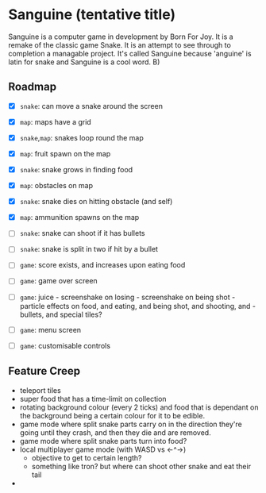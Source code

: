 # Sanguine (tentative title)

Sanguine is a computer game in development by Born For Joy.
It is a remake of the classic game Snake. 
It is an attempt to see through to completion a managable project.
It's called Sanguine because 'anguine' is latin for snake and Sanguine is a cool
word. B)

## Roadmap

  * [X] `snake`: 
        can move a snake around the screen
  * [X] `map`: 
        maps have a grid
  * [X] `snake`,`map`: 
        snakes loop round the map
  * [X] `map`:
        fruit spawn on the map
  * [X] `snake`:
        snake grows in finding food
  * [X] `map`:
        obstacles on map
  * [X] `snake`:
        snake dies on hitting obstacle (and self)
  * [X] `map`:
        ammunition spawns on the map
  * [ ] `snake`:
        snake can shoot if it has bullets
  * [ ] `snake`:
        snake is split in two if hit by a bullet
  * [ ] `game`:
        score exists, and increases upon eating food
  * [ ] `game`:
        game over screen
  * [ ] `game`:
        juice
          - screenshake on losing
          - screenshake on being shot
          - particle effects on food, and eating, and being shot, and shooting, and
          - bullets, and special tiles?

  * [ ] `game`:
        menu screen
  * [ ] `game`:
        customisable controls


## Feature Creep

  * teleport tiles
  * super food that has a time-limit on collection 
  * rotating background colour (every 2 ticks) and food that is dependant on 
    the background being a certain colour for it to be edible.
  * game mode where split snake parts carry on in the direction they're going 
    until they crash, and then they die and are removed.
  * game mode where split snake parts turn into food?
  * local multiplayer game mode (with WASD vs <-^->)
      - objective to get to certain length?
      - something like tron? but where can shoot other snake and eat their tail
  * 
